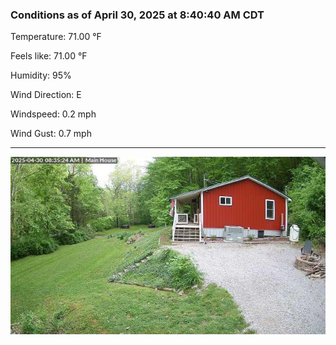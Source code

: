 ### Conditions as of April 30, 2025 at 8:40:40 AM CDT 

Temperature: 71.00 &deg;F

Feels like: 71.00 &deg;F

Humidity: 95%

Wind Direction: E

Windspeed: 0.2 mph

Wind Gust: 0.7 mph

---

<img src="./images/latest.jpeg"/>

